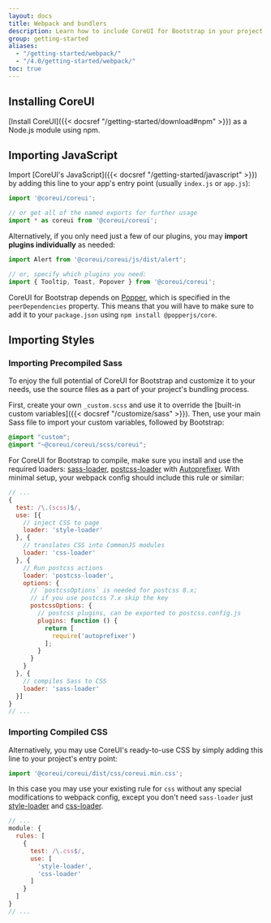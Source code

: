 ```yaml
---
layout: docs
title: Webpack and bundlers
description: Learn how to include CoreUI for Bootstrap in your project using Webpack or other bundlers.
group: getting-started
aliases:
  - "/getting-started/webpack/"
  - "/4.0/getting-started/webpack/"
toc: true
---
```


## Installing CoreUI

[Install CoreUI]({{< docsref "/getting-started/download#npm" >}}) as a Node.js module using npm.

## Importing JavaScript

Import [CoreUI's JavaScript]({{< docsref "/getting-started/javascript" >}}) by adding this line to your app's entry point (usually `index.js` or `app.js`):

```js
import '@coreui/coreui';

// or get all of the named exports for further usage
import * as coreui from '@coreui/coreui';
```

Alternatively, if you only need just a few of our plugins, you may **import plugins individually** as needed:

```js
import Alert from '@coreui/coreui/js/dist/alert';

// or, specify which plugins you need:
import { Tooltip, Toast, Popover } from '@coreui/coreui';
```

CoreUI for Bootstrap depends on [Popper](https://popper.js.org/), which is specified in the `peerDependencies` property.
This means that you will have to make sure to add it to your `package.json` using `npm install @popperjs/core`.

## Importing Styles

### Importing Precompiled Sass

To enjoy the full potential of CoreUI for Bootstrap and customize it to your needs, use the source files as a part of your project's bundling process.

First, create your own `_custom.scss` and use it to override the [built-in custom variables]({{< docsref "/customize/sass" >}}). Then, use your main Sass file to import your custom variables, followed by Bootstrap:

```scss
@import "custom";
@import "~@coreui/coreui/scss/coreui";
```

For CoreUI for Bootstrap to compile, make sure you install and use the required loaders: [sass-loader](https://github.com/webpack-contrib/sass-loader), [postcss-loader](https://github.com/webpack-contrib/postcss-loader) with [Autoprefixer](https://github.com/postcss/autoprefixer#webpack). With minimal setup, your webpack config should include this rule or similar:

```js
// ...
{
  test: /\.(scss)$/,
  use: [{
    // inject CSS to page
    loader: 'style-loader'
  }, {
    // translates CSS into CommonJS modules
    loader: 'css-loader'
  }, {
    // Run postcss actions
    loader: 'postcss-loader',
    options: {
      // `postcssOptions` is needed for postcss 8.x;
      // if you use postcss 7.x skip the key
      postcssOptions: {
        // postcss plugins, can be exported to postcss.config.js
        plugins: function () {
          return [
            require('autoprefixer')
          ];
        }
      }
    }
  }, {
    // compiles Sass to CSS
    loader: 'sass-loader'
  }]
}
// ...
```

### Importing Compiled CSS

Alternatively, you may use CoreUI's ready-to-use CSS by simply adding this line to your project's entry point:

```js
import '@coreui/coreui/dist/css/coreui.min.css';
```

In this case you may use your existing rule for `css` without any special modifications to webpack config, except you don't need `sass-loader` just [style-loader](https://github.com/webpack-contrib/style-loader) and [css-loader](https://github.com/webpack-contrib/css-loader).

```js
// ...
module: {
  rules: [
    {
      test: /\.css$/,
      use: [
        'style-loader',
        'css-loader'
      ]
    }
  ]
}
// ...
```
